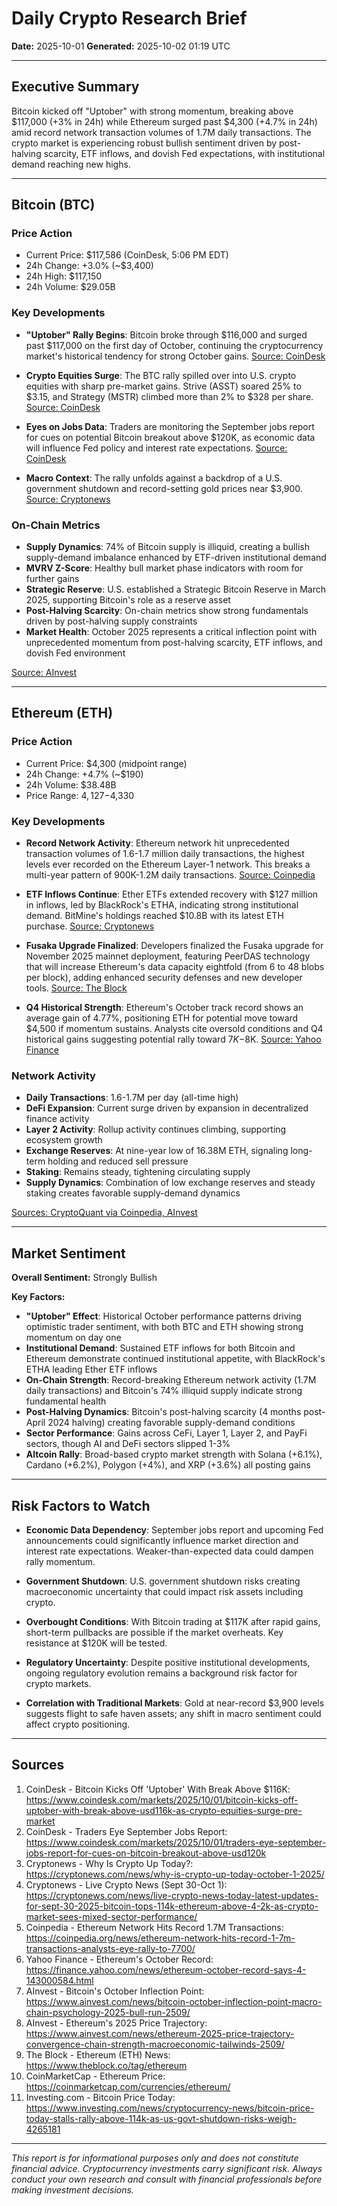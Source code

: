 # Daily Crypto Research Brief
**Date:** 2025-10-01
**Generated:** 2025-10-02 01:19 UTC

---

## Executive Summary
Bitcoin kicked off "Uptober" with strong momentum, breaking above $117,000 (+3% in 24h) while Ethereum surged past $4,300 (+4.7% in 24h) amid record network transaction volumes of 1.7M daily transactions. The crypto market is experiencing robust bullish sentiment driven by post-halving scarcity, ETF inflows, and dovish Fed expectations, with institutional demand reaching new highs.

---

## Bitcoin (BTC)

### Price Action
- Current Price: $117,586 (CoinDesk, 5:06 PM EDT)
- 24h Change: +3.0% (~$3,400)
- 24h High: $117,150
- 24h Volume: $29.05B

### Key Developments
- **"Uptober" Rally Begins**: Bitcoin broke through $116,000 and surged past $117,000 on the first day of October, continuing the cryptocurrency market's historical tendency for strong October gains. [Source: CoinDesk](https://www.coindesk.com/markets/2025/10/01/bitcoin-kicks-off-uptober-with-break-above-usd116k-as-crypto-equities-surge-pre-market)

- **Crypto Equities Surge**: The BTC rally spilled over into U.S. crypto equities with sharp pre-market gains. Strive (ASST) soared 25% to $3.15, and Strategy (MSTR) climbed more than 2% to $328 per share. [Source: CoinDesk](https://www.coindesk.com/markets/2025/10/01/bitcoin-kicks-off-uptober-with-break-above-usd116k-as-crypto-equities-surge-pre-market)

- **Eyes on Jobs Data**: Traders are monitoring the September jobs report for cues on potential Bitcoin breakout above $120K, as economic data will influence Fed policy and interest rate expectations. [Source: CoinDesk](https://www.coindesk.com/markets/2025/10/01/traders-eye-september-jobs-report-for-cues-on-bitcoin-breakout-above-usd120k)

- **Macro Context**: The rally unfolds against a backdrop of a U.S. government shutdown and record-setting gold prices near $3,900. [Source: Cryptonews](https://cryptonews.com/news/why-is-crypto-up-today-october-1-2025/)

### On-Chain Metrics
- **Supply Dynamics**: 74% of Bitcoin supply is illiquid, creating a bullish supply-demand imbalance enhanced by ETF-driven institutional demand
- **MVRV Z-Score**: Healthy bull market phase indicators with room for further gains
- **Strategic Reserve**: U.S. established a Strategic Bitcoin Reserve in March 2025, supporting Bitcoin's role as a reserve asset
- **Post-Halving Scarcity**: On-chain metrics show strong fundamentals driven by post-halving supply constraints
- **Market Health**: October 2025 represents a critical inflection point with unprecedented momentum from post-halving scarcity, ETF inflows, and dovish Fed environment

[Source: AInvest](https://www.ainvest.com/news/bitcoin-october-inflection-point-macro-chain-psychology-2025-bull-run-2509/)

---

## Ethereum (ETH)

### Price Action
- Current Price: $4,300 (midpoint range)
- 24h Change: +4.7% (~$190)
- 24h Volume: $38.48B
- Price Range: $4,127-$4,330

### Key Developments
- **Record Network Activity**: Ethereum network hit unprecedented transaction volumes of 1.6-1.7 million daily transactions, the highest levels ever recorded on the Ethereum Layer-1 network. This breaks a multi-year pattern of 900K-1.2M daily transactions. [Source: Coinpedia](https://coinpedia.org/news/ethereum-network-hits-record-1-7m-transactions-analysts-eye-rally-to-7700/)

- **ETF Inflows Continue**: Ether ETFs extended recovery with $127 million in inflows, led by BlackRock's ETHA, indicating strong institutional demand. BitMine's holdings reached $10.8B with its latest ETH purchase. [Source: Cryptonews](https://cryptonews.com/news/live-crypto-news-today-latest-updates-for-sept-30-2025-bitcoin-tops-114k-ethereum-above-4-2k-as-crypto-market-sees-mixed-sector-performance/)

- **Fusaka Upgrade Finalized**: Developers finalized the Fusaka upgrade for November 2025 mainnet deployment, featuring PeerDAS technology that will increase Ethereum's data capacity eightfold (from 6 to 48 blobs per block), adding enhanced security defenses and new developer tools. [Source: The Block](https://www.theblock.co/tag/ethereum)

- **Q4 Historical Strength**: Ethereum's October track record shows an average gain of 4.77%, positioning ETH for potential move toward $4,500 if momentum sustains. Analysts cite oversold conditions and Q4 historical gains suggesting potential rally toward $7K-$8K. [Source: Yahoo Finance](https://finance.yahoo.com/news/ethereum-october-record-says-4-143000584.html)

### Network Activity
- **Daily Transactions**: 1.6-1.7M per day (all-time high)
- **DeFi Expansion**: Current surge driven by expansion in decentralized finance activity
- **Layer 2 Activity**: Rollup activity continues climbing, supporting ecosystem growth
- **Exchange Reserves**: At nine-year low of 16.38M ETH, signaling long-term holding and reduced sell pressure
- **Staking**: Remains steady, tightening circulating supply
- **Supply Dynamics**: Combination of low exchange reserves and steady staking creates favorable supply-demand dynamics

[Sources: CryptoQuant via Coinpedia, AInvest](https://www.ainvest.com/news/ethereum-2025-price-trajectory-convergence-chain-strength-macroeconomic-tailwinds-2509/)

---

## Market Sentiment

**Overall Sentiment:** Strongly Bullish

**Key Factors:**
- **"Uptober" Effect**: Historical October performance patterns driving optimistic trader sentiment, with both BTC and ETH showing strong momentum on day one
- **Institutional Demand**: Sustained ETF inflows for both Bitcoin and Ethereum demonstrate continued institutional appetite, with BlackRock's ETHA leading Ether ETF inflows
- **On-Chain Strength**: Record-breaking Ethereum network activity (1.7M daily transactions) and Bitcoin's 74% illiquid supply indicate strong fundamental health
- **Post-Halving Dynamics**: Bitcoin's post-halving scarcity (4 months post-April 2024 halving) creating favorable supply-demand conditions
- **Sector Performance**: Gains across CeFi, Layer 1, Layer 2, and PayFi sectors, though AI and DeFi sectors slipped 1-3%
- **Altcoin Rally**: Broad-based crypto market strength with Solana (+6.1%), Cardano (+6.2%), Polygon (+4%), and XRP (+3.6%) all posting gains

---

## Risk Factors to Watch

- **Economic Data Dependency**: September jobs report and upcoming Fed announcements could significantly influence market direction and interest rate expectations. Weaker-than-expected data could dampen rally momentum.

- **Government Shutdown**: U.S. government shutdown risks creating macroeconomic uncertainty that could impact risk assets including crypto.

- **Overbought Conditions**: With Bitcoin trading at $117K after rapid gains, short-term pullbacks are possible if the market overheats. Key resistance at $120K will be tested.

- **Regulatory Uncertainty**: Despite positive institutional developments, ongoing regulatory evolution remains a background risk factor for crypto markets.

- **Correlation with Traditional Markets**: Gold at near-record $3,900 levels suggests flight to safe haven assets; any shift in macro sentiment could affect crypto positioning.

---

## Sources

1. CoinDesk - Bitcoin Kicks Off 'Uptober' With Break Above $116K: https://www.coindesk.com/markets/2025/10/01/bitcoin-kicks-off-uptober-with-break-above-usd116k-as-crypto-equities-surge-pre-market
2. CoinDesk - Traders Eye September Jobs Report: https://www.coindesk.com/markets/2025/10/01/traders-eye-september-jobs-report-for-cues-on-bitcoin-breakout-above-usd120k
3. Cryptonews - Why Is Crypto Up Today?: https://cryptonews.com/news/why-is-crypto-up-today-october-1-2025/
4. Cryptonews - Live Crypto News (Sept 30-Oct 1): https://cryptonews.com/news/live-crypto-news-today-latest-updates-for-sept-30-2025-bitcoin-tops-114k-ethereum-above-4-2k-as-crypto-market-sees-mixed-sector-performance/
5. Coinpedia - Ethereum Network Hits Record 1.7M Transactions: https://coinpedia.org/news/ethereum-network-hits-record-1-7m-transactions-analysts-eye-rally-to-7700/
6. Yahoo Finance - Ethereum's October Record: https://finance.yahoo.com/news/ethereum-october-record-says-4-143000584.html
7. AInvest - Bitcoin's October Inflection Point: https://www.ainvest.com/news/bitcoin-october-inflection-point-macro-chain-psychology-2025-bull-run-2509/
8. AInvest - Ethereum's 2025 Price Trajectory: https://www.ainvest.com/news/ethereum-2025-price-trajectory-convergence-chain-strength-macroeconomic-tailwinds-2509/
9. The Block - Ethereum (ETH) News: https://www.theblock.co/tag/ethereum
10. CoinMarketCap - Ethereum Price: https://coinmarketcap.com/currencies/ethereum/
11. Investing.com - Bitcoin Price Today: https://www.investing.com/news/cryptocurrency-news/bitcoin-price-today-stalls-rally-above-114k-as-us-govt-shutdown-risks-weigh-4265181

---

*This report is for informational purposes only and does not constitute financial advice. Cryptocurrency investments carry significant risk. Always conduct your own research and consult with financial professionals before making investment decisions.*
